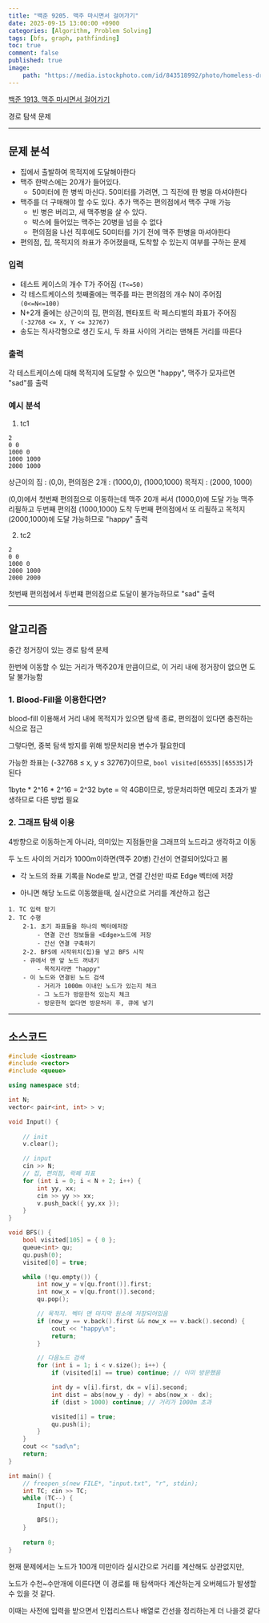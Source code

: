 ```yaml
---
title: "백준 9205. 맥주 마시면서 걸어가기"
date: 2025-09-15 13:00:00 +0900
categories: [Algorithm, Problem Solving]  
tags: [bfs, graph, pathfinding]    
toc: true
comment: false
published: true
image:
    path: "https://media.istockphoto.com/id/843518992/photo/homeless-drunker-sleeping-on-the-sidewalk.jpg?s=612x612&w=0&k=20&c=TF3aacWUF2CxpyuaddF5qb7g4ymfpJzLcjS3Bi6cKMA="
---
```


[백준 1913. 맥주 마시면서 걸어가기](https://www.acmicpc.net/problem/9205)
 
경로 탐색 문제

---

## 문제 분석
- 집에서 출발하여 목적지에 도달해아한다
- 맥주 한박스에는 20개가 들어있다.
	- 50미터에 한 병씩 마신다. 50미터를 가려면, 그 직전에 한 병을 마셔야한다
- 맥주를 더 구매해야 할 수도 있다. 추가 맥주는 편의점에서 맥주 구매 가능
	- 빈 병은 버리고, 새 맥주병을 살 수 있다. 
	- 박스에 들어있는 맥주는 20병을 넘을 수 없다
	- 편의점을 나선 직후에도 50미터를 가기 전에 맥주 한병을 마셔야한다
- 편의점, 집, 목적지의 좌표가 주어졌을때, 도착할 수 있는지 여부를 구하는 문제

### 입력
- 테스트 케이스의 개수 T가 주어짐 `(T<=50)`
- 각 테스트케이스의 첫째줄에는 맥주를 파는 편의점의 개수 N이 주어짐 `(0<=N<=100)`
- N+2개 줄에는 상근이의 집, 편의점, 펜타포트 락 페스티벌의 좌표가 주어짐 `(-32768 <= X, Y <= 32767)`
- 송도는 직사각형으로 생긴 도시, 두 좌표 사이의 거리는 맨해튼 거리를 따른다

### 출력
각 테스트케이스에 대해 목적지에 도달할 수 있으면 "happy", 맥주가 모자르면 "sad"를 출력

### 예시 분석

1) tc1 
```
2
0 0
1000 0
1000 1000
2000 1000
```
상근이의 집 : (0,0), 
편의점은 2개 : (1000,0), (1000,1000)
목적지 : (2000, 1000)

(0,0)에서 첫번째 편의점으로 이동하는데 맥주 20개 써서 (1000,0)에 도달 가능
맥주 리필하고 두번째 편의점 (1000,1000) 도착
두번째 편의점에서 또 리필하고 목적지(2000,1000)에 도달 가능하므로 "happy" 출력

2) tc2

```
2
0 0
1000 0
2000 1000
2000 2000
```
첫번째 편의점에서 두번쨰 편의점으로 도달이 불가능하므로 "sad" 출력

---

## 알고리즘

중간 정거장이 있는 경로 탐색 문제

한번에 이동할 수 있는 거리가 맥주20개 만큼이므로, 이 거리 내에 정거장이 없으면 도달 불가능함

### 1. Blood-Fill을 이용한다면?

blood-fill 이용해서 거리 내에 목적지가 있으면 탐색 종료, 편의점이 있다면 충전하는 식으로 접근

그렇다면, 중복 탐색 방지를 위해 방문처리용 변수가 필요한데

가능한 좌표는 (-32768 ≤ x, y ≤ 32767)이므로, `bool visited[65535][65535]`가 된다

1byte * 2^16 * 2^16 = 2^32 byte = 약 4GB이므로, 방문처리하면 메모리 초과가 발생하므로 다른 방법 필요

### 2. 그래프 탐색 이용

4방향으로 이동하는게 아니라, 의미있는 지점들만을 그래프의 노드라고 생각하고 이동

두 노드 사이의 거리가 1000m이하면(맥주 20병) 간선이 연결되어있다고 봄

- 각 노드의 좌표 기록을 Node로 받고, 연결 간선만 따로 Edge 벡터에 저장

- 아니면 해당 노드로 이동했을때, 실시간으로 거리를 계산하고 접근

```
1. TC 입력 받기
2. TC 수행
	2-1. 초기 좌표들을 하나의 벡터에저장 
		- 연결 간선 정보들을 <Edge>노드에 저장
		- 간선 연결 구축하기
	2-2. BFS에 시작위치(집)을 넣고 BFS 시작
	- 큐에서 맨 앞 노드 꺼내기
		- 목적지라면 "happy"
	- 이 노드와 연결된 노드 검색
		- 거리가 1000m 이내인 노드가 있는지 체크
		- 그 노드가 방문한적 있는지 체크
		- 방문한적 없다면 방문처리 후, 큐에 넣기
```

---

## 소스코드

```cpp
#include <iostream>
#include <vector>
#include <queue>

using namespace std;

int N;
vector< pair<int, int> > v;

void Input() {
	
	// init
	v.clear();

	// input
	cin >> N;
	// 집, 편의점, 락페 좌표
	for (int i = 0; i < N + 2; i++) {
		int yy, xx;
		cin >> yy >> xx;
		v.push_back({ yy,xx });
	}
}

void BFS() {
	bool visited[105] = { 0 };
	queue<int> qu;
	qu.push(0);
	visited[0] = true;

	while (!qu.empty()) {
		int now_y = v[qu.front()].first;
		int now_x = v[qu.front()].second;
		qu.pop();

		// 목적지. 벡터 맨 마지막 원소에 저장되어있음
		if (now_y == v.back().first && now_x == v.back().second) {
			cout << "happy\n";
			return;
		}

		// 다음노드 검색
		for (int i = 1; i < v.size(); i++) {
			if (visited[i] == true) continue; // 이미 방문했음

			int dy = v[i].first, dx = v[i].second;
			int dist = abs(now_y - dy) + abs(now_x - dx);
			if (dist > 1000) continue; // 거리가 1000m 초과

			visited[i] = true;
			qu.push(i); 
		}
	}
	cout << "sad\n";
	return;
}

int main() {
	// freopen_s(new FILE*, "input.txt", "r", stdin);
	int TC; cin >> TC;
	while (TC--) {
		Input();

		BFS();
	}
	
	return 0;
}
```

현재 문제에서는 노드가 100개 미만이라 실시간으로 거리를 계산해도 상관없지만,

노드가 수천~수만개에 이른다면 이 경로를 매 탐색마다 계산하는게 오버헤드가 발생할 수 있을 것 같다.

이때는 사전에 입력을 받으면서 인접리스트나 배열로 간선을 정리하는게 더 나을것 같다